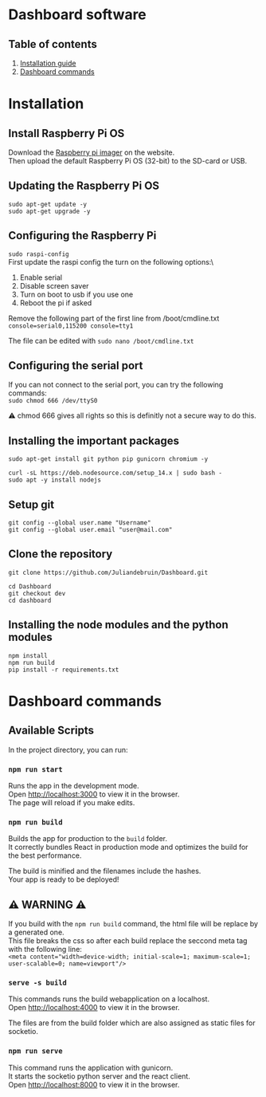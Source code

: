 # Dashboard software

## Table of contents
1. [Installation guide](#Installation)
2. [Dashboard commands](#dashboard-commands)

# Installation

## Install Raspberry Pi OS
Download the [Raspberry pi imager](https://www.raspberrypi.com/software/) on the website. \
Then upload the default Raspberry Pi OS (32-bit) to the SD-card or USB.

## Updating the Raspberry Pi OS
`sudo apt-get update -y`\
`sudo apt-get upgrade -y`

## Configuring the Raspberry Pi
`sudo raspi-config`\
First update the raspi config the turn on the following options:\
1. Enable serial
2. Disable screen saver 
3. Turn on boot to usb if you use one 
4. Reboot the pi if asked

Remove the following part of the first line from /boot/cmdline.txt\
`console=serial0,115200 console=tty1`

The file can be edited with `sudo nano /boot/cmdline.txt`

## Configuring the serial port
If you can not connect to the serial port, you can try the following commands:\
`sudo chmod 666 /dev/ttyS0`

⚠️ chmod 666 gives all rights so this is definitly not a secure way to do this.

## Installing the important packages
`sudo apt-get install git python pip gunicorn chromium -y`

`curl -sL https://deb.nodesource.com/setup_14.x | sudo bash -`\
`sudo apt -y install nodejs`

## Setup git

`git config --global user.name "Username"`\
`git config --global user.email "user@mail.com"`

## Clone the repository
`git clone https://github.com/Juliandebruin/Dashboard.git`

`cd Dashboard`\
`git checkout dev`\
`cd dashboard`

## Installing the node modules and the python modules
`npm install`\
`npm run build`\
`pip install -r requirements.txt`

# Dashboard commands

## Available Scripts

In the project directory, you can run:

### `npm run start`

Runs the app in the development mode.\
Open [http://localhost:3000](http://localhost:3000) to view it in the browser.\
The page will reload if you make edits. 

### `npm run build`

Builds the app for production to the `build` folder.\
It correctly bundles React in production mode and optimizes the build for the best performance.

The build is minified and the filenames include the hashes.\
Your app is ready to be deployed!

## ⚠️ WARNING ⚠️

If you build with the `npm run build` command, the html file will be replace by a generated one.\
This file breaks the css so after each build replace the seccond meta tag with the following line:\
`<meta content="width=device-width; initial-scale=1; maximum-scale=1; user-scalable=0; name=viewport"/>`

### `serve -s build`

This commands runs the build webapplication on a localhost.\
Open [http://localhost:4000](http://localhost:4000) to view it in the browser.

The files are from the build folder which are also assigned as static files for socketio.

### `npm run serve`

This command runs the application with gunicorn. \
It starts the socketio python server and the react client.\
Open [http://localhost:8000](http://localhost:8000) to view it in the browser.
